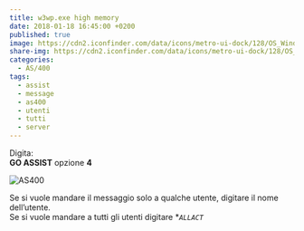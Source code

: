 ```yaml
---
title: w3wp.exe high memory
date: 2018-01-18 16:45:00 +0200
published: true
image: https://cdn2.iconfinder.com/data/icons/metro-ui-dock/128/OS_Windows_8.png
share-img: https://cdn2.iconfinder.com/data/icons/metro-ui-dock/128/OS_Windows_8.png
categories:
  - AS/400
tags:
  - assist
  - message
  - as400
  - utenti
  - tutti
  - server
---
```

Digita:   
**GO ASSIST** opzione **4**   

![AS400](https://farm5.staticflickr.com/4606/39730944062_d30bb39876_o.png)

Se si vuole mandare il messaggio solo a qualche utente, digitare il nome dell’utente.   
Se si vuole mandare a tutti gli utenti digitare **<code>*ALLACT</code>**

